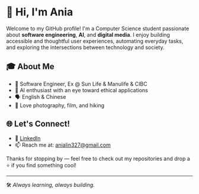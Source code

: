 # 👋 Hi, I'm Ania

Welcome to my GitHub profile! I'm a Computer Science student passionate about **software engineering**, **AI**, and **digital media**. I enjoy building accessible and thoughtful user experiences, automating everyday tasks, and exploring the intersections between technology and society.

## 🎓 About Me

- 💼 Software Engineer, Ex @ Sun Life & Manulife & CIBC 
- 🧠 AI enthusiast with an eye toward ethical applications
- 🗣 English & Chinese
- 📸 Love photography, film, and hiking 

## 🌐 Let's Connect!

- 🔗 [LinkedIn](www.linkedin.com/in/ania-lin)
- 📫 Reach me at: <a href="mailto:anialin327&#64;gmail&#46;com">anialin327&#64;gmail&#46;com</a>

Thanks for stopping by — feel free to check out my repositories and drop a ⭐ if you find something cool!

---
🛠️ *Always learning, always building.*

<!--
**anialonglin/anialonglin** is a ✨ _special_ ✨ repository because its `README.md` (this file) appears on your GitHub profile.

Here are some ideas to get you started:

- 🔭 I’m currently working on ...
- 🌱 I’m currently learning ...
- 👯 I’m looking to collaborate on ...
- 🤔 I’m looking for help with ...
- 💬 Ask me about ...
- 📫 How to reach me: ...
- 😄 Pronouns: ...
- ⚡ Fun fact: ...
-->
